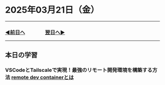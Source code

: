 # 2025年03月21日（金）

---

### [◀️前日へ](https://github.com/yuasys/chatty-journal/blob/main/2025/03/2025-03-20.md)&emsp;&emsp;&emsp;&emsp;[翌日へ▶️](https://github.com/yuasys/chatty-journal/blob/main/2025/03/2025-03-22.md)

---

## 本日の学習

### VSCodeとTailscaleで実現！最強のリモート開発環境を構築する方法 [remote dev containerとは](https://www.youtube.com/watch?v=6U9GfJ7-qkg&t=314s)
